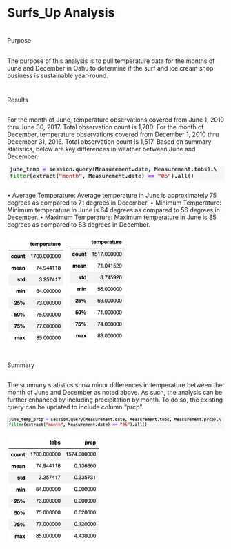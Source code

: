 # Surfs_Up Analysis

#
Purpose

##
The purpose of this analysis is to pull temperature data for the months of June and December in Oahu to determine if the surf and ice cream shop business
is sustainable year-round. 

# 
Results

##
For the month of June, temperature observations covered from June 1, 2010 thru June 30, 2017. Total observation count is 1,700. For the month of 
December, temperature observations covered from December 1, 2010 thru December 31, 2016. Total observation count is 1,517.
Based on summary statistics, below are key differences in weather between June and December. 

![surfs_up](Resources/Image1.png)

###
•	Average Temperature: Average temperature in June is approximately 75 degrees as compared to 71 degrees in December. 
•	Minimum Temperature: Minimum temperature in June is 64 degrees as compared to 56 degrees in December. 
•	Maximum Temperature: Maximum temperature in June is 85 degrees as compared to 83 degrees in December.

![surfs_up](Resources/Image2.png) ![surfs_up](Resources/Image3.png)

# 
Summary

##
The summary statistics show minor differences in temperature between the month of June and December as noted above. As such, the analysis can be 
further enhanced by including precipitation by month. To do so, the existing query can be updated to include column “prcp”.  

![surfs_up](Resources/Image4.png)

![surfs_up](Resources/Image5.png)


